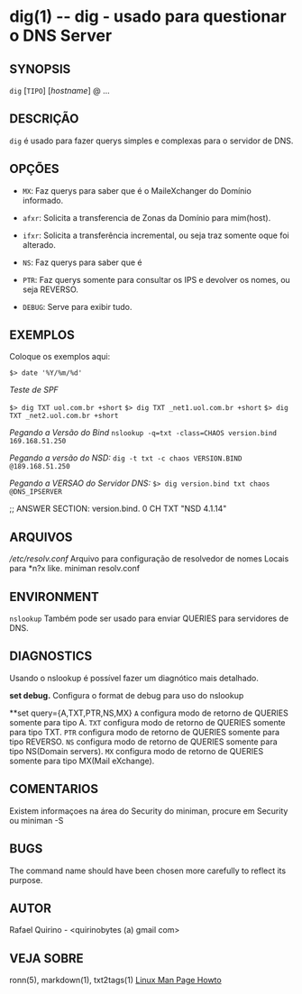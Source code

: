 dig(1) -- dig - usado para questionar o DNS Server
==================================================


SYNOPSIS
--------

`dig` [`TIPO`] [*hostname*] @*<IP-DNSSERVER>* ...

DESCRIÇÃO
---------

`dig` é usado para fazer querys simples e complexas para o servidor de DNS.

OPÇÕES
------

* `MX`:
	Faz querys para saber que é o MaileXchanger do Domínio informado.

* `afxr`:
	Solicita a transferencia de Zonas da Domínio para mim(host).


* `ifxr`:
	Solicita a transferência incremental, ou seja traz somente oque foi alterado.

* `NS`:
	Faz querys para saber que é 

* `PTR`:
	Faz querys somente para consultar os IPS e devolver os nomes, ou seja REVERSO.
* `DEBUG`:
	Serve para exibir tudo.

EXEMPLOS
--------

Coloque os exemplos aqui:

   `$> date '%Y/%m/%d'`

*Teste de SPF*

`$> dig TXT uol.com.br +short`
`$> dig TXT _net1.uol.com.br +short`
`$> dig TXT _net2.uol.com.br +short`


*Pegando a Versão do Bind*
	`nslookup -q=txt -class=CHAOS version.bind 169.168.51.250`

*Pegando a versão do NSD:*
	`dig -t txt -c chaos VERSION.BIND @189.168.51.250`

*Pegando a VERSAO do Servidor DNS:*
	`$> dig version.bind txt chaos @DNS_IPSERVER`

;; ANSWER SECTION:
version.bind.           0       CH      TXT     "NSD 4.1.14"


ARQUIVOS
--------

*/etc/resolv.conf*
  Arquivo para configuração de resolvedor de nomes Locais para \*n?x like.
 miniman resolv.conf

ENVIRONMENT
-----------

`nslookup`
	Também pode ser usado para enviar QUERIES para servidores de DNS.

DIAGNOSTICS
-----------

Usando o nslookup é possível fazer um diagnótico mais detalhado.

**set debug.**
  Configura o format de debug para uso do nslookup

**set query={A,TXT,PTR,NS,MX}
  `A` configura modo de retorno de QUERIES somente para tipo A.
  `TXT` configura modo de retorno de QUERIES somente para tipo TXT.
  `PTR` configura modo de retorno de QUERIES somente para tipo REVERSO.
  `NS` configura modo de retorno de QUERIES somente para tipo NS(Domain servers).
  `MX` configura modo de retorno de QUERIES somente para tipo MX(Mail eXchange).

COMENTARIOS
-----------

Existem informaçoes na área do Security do miniman, procure em Security ou miniman -S



BUGS
----

The command name should have been chosen more carefully to reflect its
purpose.

AUTOR
-----

Rafael Quirino - <quirinobytes (a) gmail com>

VEJA SOBRE
----------

ronn(5), markdown(1), txt2tags(1) [Linux Man Page Howto](
http://www.schweikhardt.net/man_page_howto.html)
